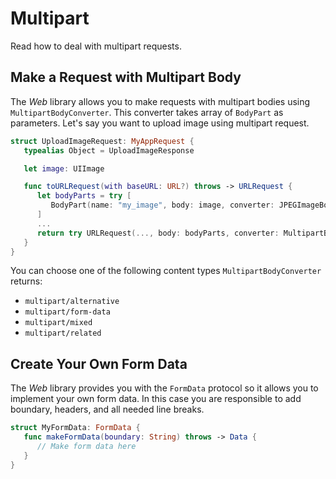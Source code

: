 # Multipart

Read how to deal with multipart requests.

## Make a Request with Multipart Body

The *Web* library allows you to make requests with multipart bodies using `MultipartBodyConverter`. 
This converter takes array of `BodyPart` as parameters. Let's say you want to upload image using 
multipart request. 

```swift
struct UploadImageRequest: MyAppRequest {
   typealias Object = UploadImageResponse

   let image: UIImage

   func toURLRequest(with baseURL: URL?) throws -> URLRequest {
      let bodyParts = try [
         BodyPart(name: "my_image", body: image, converter: JPEGImageBodyConverter())
      ]
      ...
      return try URLRequest(..., body: bodyParts, converter: MultipartBodyConverter())
   }
}
```

You can choose one of the following content types `MultipartBodyConverter` returns:

- `multipart/alternative`
- `multipart/form-data`
- `multipart/mixed`
- `multipart/related`

## Create Your Own Form Data

The *Web* library provides you with the `FormData` protocol so it allows you to implement your own 
form data. In this case you are responsible to add boundary, headers, and all needed line breaks.  

```swift
struct MyFormData: FormData {
   func makeFormData(boundary: String) throws -> Data {
      // Make form data here
   }
}
```
